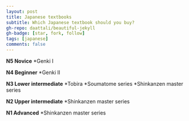 ```yaml
---
layout: post
title: Japanese textbooks 
subtitle: Which Japanese textbook should you buy?
gh-repo: daattali/beautiful-jekyll
gh-badge: [star, fork, follow]
tags: [japanese]
comments: false
---
```




**N5 Novice**
*Genki I

**N4 Beginner**
*Genki II

**N3 Lower intermediate** 
*Tobira
*Soumatome series
*Shinkanzen master series

**N2 Upper intermediate**
*Shinkanzen master series

**N1 Advanced** 
*Shinkanzen master series 
